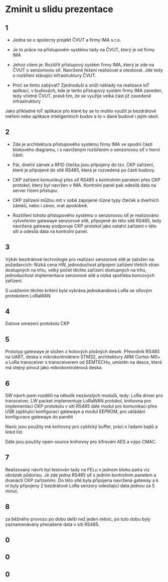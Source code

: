 # Zminit u slidu prezentace

## 1
- Jedna se o spolecny projekt ČVUT a firmy IMA s.r.o.
- Je to práce na přístupovém systému tady na ČVUT, který je od firmy IMA
- Jehoz cilem je:
Rozšířit přístupový systém firmy IMA, který je zde na ČVUT o senzorovou síť.
Navržené řešení realizovat a otestovat.
Jde tedy o rozšíření stávajici infrastruktury ČVUT.

- Proč se tímto zabývat? 
Zjednoduší a sníží náklady na realizace IoT aplikací, v budovách, kde je tento přístupový systém firmy IMA zaveden, tedy včetně ČVUT,
právě tím, že se využije velká část již zavedené infrastruktury

Jako příkladné IoT aplikace přo které by se to mohlo využít je bezdrátové měření nebo aplikace inteligentních budov a to v dané budově i jejím okolí.

## 2
- Zde je architektura přístupového systému firmy IMA ve spodní části blokového diagramu, i s navrženým rozšířením o senzorovou síť v horní části.

- Pár, dveřní zámek a RFID čtečka jsou připojeny do tzv. CKP zařízení, které je připojené do sítě RS485, která je rozvedená po části budovy. 
- CKP zařízení komunikují přes síť RS485 s kontrolním panelem přes CKP protokol, který byl navržen v IMA. Kontrolní panel pak odesílá data na server řízení přístupu.
- CKP zařízení můžou mít v sobě zapojené různé typy čteček a dveřních zámků, nebo i závor, vrat apodobně.

- Rozšíření tohoto přístupového systému o senzorovou síť je realizováno vytvořením gatewaye senzorové sítě, připojené do této sítě RS485, tedy navržená gateway podporuje CKP protokol jako ostatní zařízení v této síti a odesílá data na kontrolní panel.



## 3
Výběr bezdrátové technologie pro realizaci senzorové sítě je založen na požadavcích: Nízká cena HW, jednoduchost přípojení zařízení třetích stran dostupných na trhu, velký počet těchto zařízení dostupných na trhu, jednoduchost implementace senzorové sítě a nízká spotřeba koncových zařízení.

S uvážením těchto kritérií byla vybrána jednokanálová LoRa se síťovým protokolem LoRaWAN

## 4 
Datove omezeni protokolu CKP



## 5
Prototyp gatewaye je složen z hotových plošných desek.
Převodník RS485 na UART, deska s mikrokontrolérem STM32, architektury ARM Cortex-M0+ a LoRa transceiver s transceiverem od SEMTECHu, umístěn na desce, která má stejný pinout jako mikrokontrolérová deska.

## 6
SW návrh jsem rozdělil na několik nezávislých modulů, tedy:
LoRa driver pro transceiver,
LW packet implementuje LoRaWAN protokol,
knihovna pro implementaci CKP protokolu v síti RS485
dále modul pro komunikaci přes USB zajištující konfiguraci gatewaye
a modul EEPROM, pro ukládání konfigurace gatewaye do paměti

Navíc jsou použity mé knihovny pro cyklický buffer, práci s řadami bajtů a linkd list.

Dále jsou použity open-source knihovny pro šifrování AES a výpo CMAC.


## 7
Realizovaný návrh byl testován tady na FELu v jednom bloku patra viz obrázek půdorisu.
Je zde jedna RS485 síť s jedním kontrolním panelem a dvanácti CKP zařízeními. 
Do této sítě byla připojena navržená gateway a k ní byly připojeny 2 bezdrátové LoRa senzory odesílající data jednou za 5 minut.




## 8

za běžného provozu po dobu delší než jeden měsíc, po tuto dobu byly zaznamenávány přenášené data v síti RS485.





## 0
## 0
## 0

